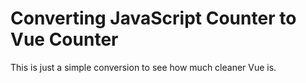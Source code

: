 # Converting JavaScript Counter to Vue Counter

This is just a simple conversion to see how much cleaner Vue is.
